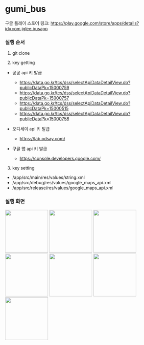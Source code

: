 # gumi_bus
구글 플레이 스토어 링크: https://play.google.com/store/apps/details?id=com.jglee.busapp

### 실행 순서

1. git clone

2. key getting
- 공공 api 키 발급
  - https://data.go.kr/tcs/dss/selectApiDataDetailView.do?publicDataPk=15000759
  - https://data.go.kr/tcs/dss/selectApiDataDetailView.do?publicDataPk=15000757
  - https://data.go.kr/tcs/dss/selectApiDataDetailView.do?publicDataPk=15000515
  - https://data.go.kr/tcs/dss/selectApiDataDetailView.do?publicDataPk=15000758

- 오디세이 api 키 발급
  - https://lab.odsay.com/

- 구글 맵 api 키 발급
  - https://console.developers.google.com/

3. key setting

- /app/src/main/res/values/string.xml
- /app/src/debug/res/values/google_maps_api.xml
- /app/src/release/res/values/google_maps_api.xml

### 실행 화면
<img src="https://user-images.githubusercontent.com/38247004/110208589-72896580-7ecb-11eb-8d6f-66ce70b3d6bb.jpg" width="140"> <img src="https://user-images.githubusercontent.com/38247004/110208624-ab293f00-7ecb-11eb-80c0-b0a004310caf.jpg" width="140"> 
<img src="https://user-images.githubusercontent.com/38247004/110208717-2db1fe80-7ecc-11eb-84ed-b517ac6fbd0f.jpg" width="140">
<img src="https://user-images.githubusercontent.com/38247004/110208734-46221900-7ecc-11eb-9dd5-dc4cd89f3d0e.jpg" width="140"> 
<img src="https://user-images.githubusercontent.com/38247004/110208772-6e117c80-7ecc-11eb-8dbb-9287b03fe2f7.jpg" width="140"> 
<img src="https://user-images.githubusercontent.com/38247004/110208814-a913b000-7ecc-11eb-955e-1f745cf3d269.jpg" width="140"> 
<img src="https://user-images.githubusercontent.com/38247004/110208863-dd876c00-7ecc-11eb-8d30-ac39adbc4f63.jpg" width="140"> 

